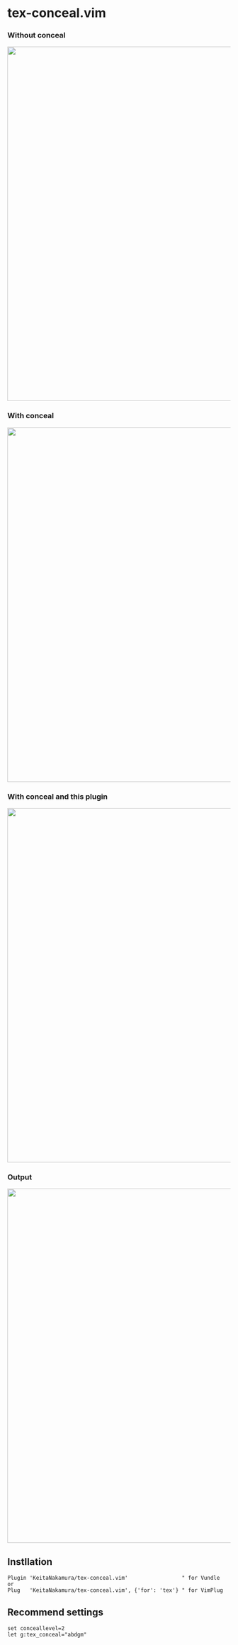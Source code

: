 # tex-conceal.vim

### Without conceal
<img src="https://github.com/KeitaNakamura/tex-conceal.vim/blob/master/normal.png" width="800">

### With conceal
<img src="https://github.com/KeitaNakamura/tex-conceal.vim/blob/master/conceal.png" width="800">

### With conceal and this plugin
<img src="https://github.com/KeitaNakamura/tex-conceal.vim/blob/master/conceal_plugin.png" width="800">

### Output
<img src="https://github.com/KeitaNakamura/tex-conceal.vim/blob/master/output.png" width="800">

## Instllation
```vim:~/.vimrc
Plugin 'KeitaNakamura/tex-conceal.vim'                 " for Vundle
or
Plug   'KeitaNakamura/tex-conceal.vim', {'for': 'tex'} " for VimPlug
```

## Recommend settings
```vim:~/.vimrc
set conceallevel=2
let g:tex_conceal="abdgm"
```
